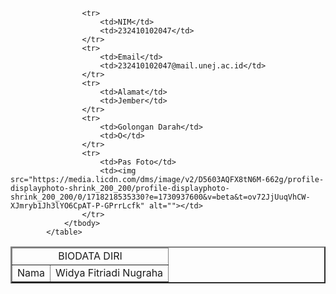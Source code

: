 <table border="2px">
                <thead>
                    <tr>
                        <td colspan="2"><center>BIODATA DIRI</center></td>
                    </tr>
                </thead>
                <tbody>
                    <tr>
                        <td>Nama</td>
                        <td>Widya Fitriadi Nugraha</td>
                    </tr>
                    
                    <tr>
                        <td>NIM</td>
                        <td>232410102047</td>
                    </tr>
                    <tr>
                        <td>Email</td>
                        <td>232410102047@mail.unej.ac.id</td>
                    </tr>
                    <tr>
                        <td>Alamat</td>
                        <td>Jember</td>
                    </tr>
                    <tr>
                        <td>Golongan Darah</td>
                        <td>O</td>
                    </tr>
                    <tr>
                        <td>Pas Foto</td>
                        <td><img src="https://media.licdn.com/dms/image/v2/D5603AQFX8tN6M-662g/profile-displayphoto-shrink_200_200/profile-displayphoto-shrink_200_200/0/1718218535330?e=1730937600&v=beta&t=ov72JjUuqVhCW-XJmryb1Jh3lYO6CpAT-P-GPrrLcfk" alt=""></td>
                    </tr>
                </tbody>
            </table>
